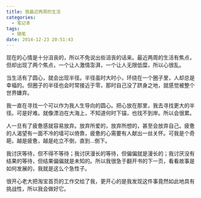 ```yaml
---
title: 我最近两周的生活
categories:
  - 笔记本
tags:
  - 随笔
date: 2014-12-23 20:51:43
---
```


现在的心情是十分沮丧的，所以不免说出些沮丧的话来。最近两周的生活有焦点，但却出现了两个焦点，一个让人激情澎湃，一个让人无限低糜，所以心很乱。

当生活有了圆心，就会出现半径。半径虽时大时小，环绕在一个圈子里，人却总是幸福的。但圈子的半径也会时常接近于零，那时自己没了跻身之地，就感觉被整个世界嫌弃。

我一直在寻找一个可以作为我人生导向的圆心。把心放在那里，我去寻找更大的半径。可是好难。就像漂泊在大海上，不知道何时下锚，也找不到岸。所以会很累。

人一旦有了疲惫感就容易放弃。放弃所爱的，放弃所想的，甚至会放弃自己。疲惫的人渴望有一面不冷的墙可以倚靠，疲惫的心需要有人献出一丝关怀。可我是个奇葩，越是疲惫，越是屹立不倒，直到...倒下。

我讨厌等待，但不得不等待；我讨厌漫长的等待，但偏偏就是漫长的；我讨厌没有结果的等待，但结果偏偏就是未知的。所以我很急于翻开书的下一页，看看故事是如何发展的，我就是这么个急性子。

很开心老大把淘宝首页的工作交给了我，更开心的是我发现这件事竟然如此地具有挑战性，所以我会做好它。